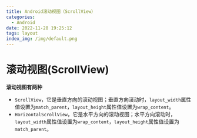 ```yaml
---
title: Android滚动视图（ScrollView）
categories:
  - Android
date: 2022-11-28 19:25:12
tags: layout
index_img: /img/default.png
---
```


# 滚动视图(ScrollView)

**滚动视图有两种**

- `ScrollView`，它是垂直方向的滚动视图；垂直方向滚动时，`layout_width`属性值设置为`match_parent`，`layout_height`属性值设置为`wrap_content`。
- `HorizontalScrollView`，它是水平方向的滚动视图；水平方向滚动时，`layout_width`属性值设置为`wrap_content`，`layout_height`属性值设置为`match_parent`。

